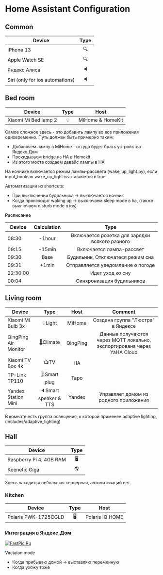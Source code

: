 # Home Assistant Configuration


## Common


| Device                          | Type |
| ------------------------------- | :--: |
| iPhone 13                       |  🔍  |
| Apple Watch SE                  |  🔍  |
| Яндекс Алиса                    |  🔈  |
| Siri (only for ios automations) |  🔈  |




## Bed room

| Device                          | Type | Host |
| ------------------------------- | :--: | :--: |
| Xiaomi Mi Bed lamp 2            |💡| MiHome & HomeKit |

Самое сложное здесь - это добавить лампу во все приложения одновременно. 
Путь должен быть примерно таким: 

* Добавляем лампу в MiHome - оттуда будет брать устройства Яндекс.Дом
* Прокидываем bridge из HA в Homekit
* Из этого моста создаем девайс лампы в HA

На ночнике включается режим лампы-рассвета (wake_up_light.py), если input_boolean.wake_up_light выставляется в true.

Автоматизации из shortcuts:

* При выключении будильника -> выключается ночник
* Когда происходит waking up -> выключаем sleep mode в ha, (также выключаем disturb mode в ios)


__Расписание__

| Device     | Calculation  | Type |
| ------------| :--: | :--: |
| 08:30 | -1hour	| Включается розетка для зарядки всякого разного |
| 09:15	| -15min |Включается лампа-рассвет |
| 09:30	| Base | Будильник, Отключатеся режим сна |
| 09:31	| +1min | Отправляется уведомление о погоде |
| 22:30:00 |  | Идет уход ко сну |
| 00:04  | | Синхронизация будильников |


## Living room


| Device                  | Type | Host | Comment |
| ----------------------- | :--: | :--: | :--: |
| Xiaomi Mi Bulb 3x       |💡Light| MiHome | Создана группа "Люстра" в Яндексе
| QingPing Air Monitor    |🌡Climate| QingPing | Данные получаются через MQTT локально, экспортирована через YaHA Cloud
| Xiaomi TV Box 4k        |📺TV| HA |
| TP-Link TP110              |🎚 Smart plug| Tapo |
| Yandex Station Mini     |🔈Smart speaker & TTS | Yandex | Управляет домом из родного приложения

В комнате есть группа освещения, к которой применен adaptive lighting, (includes/adaptive_lighting)



## Hall 


| Device                      | Type |
| --------------------------- | :--: |
| Raspberry Pi 4, 4GB RAM     |🖥|
| Keenetic Giga               |🌎|

Здесь находится небольшая серверная, автоматизаций нет.

### Kitchen

| Device                          | Type | Host |
| ------------------------------- | :--: | :--: | 
| Polaris PWK-1725CGLD | 🖥 | Polaris IQ HOME |



### Интеграция в Яндекс.Дом

[![FastPic.Ru](https://i122.fastpic.org/thumb/2023/1105/f8/1f73147a3b447009113a8e04ee9431f8.jpeg)](https://fastpic.org/view/122/2023/1105/1f73147a3b447009113a8e04ee9431f8.jpg.html)


Vactaion mode



* Когда прибываю домой -> выставляю переменную
* Когда ухожу тоже


